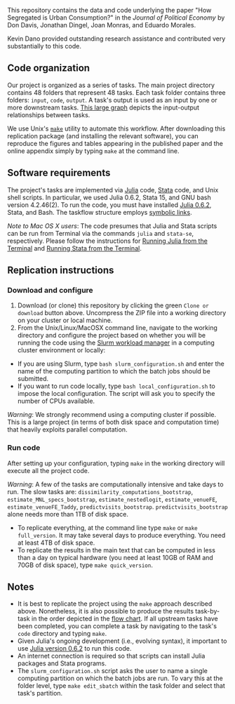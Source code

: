 
This repository contains the data and code underlying the paper "How Segregated is Urban Consumption?" in the _Journal of Political Economy_ by Don Davis, Jonathan Dingel, Joan Monras, and Eduardo Morales.

Kevin Dano provided outstanding research assistance and contributed very substantially to this code.

## Code organization

Our project is organized as a series of tasks.
The main project directory contains 48 folders that represent 48 tasks.
Each task folder contains three folders: `input`, `code`, `output`.
A task's output is used as an input by one or more downstream tasks.
[This large graph](tasks_flow_graph.png) depicts the input-output relationships between tasks.

We use Unix's [`make`](https://edoras.sdsu.edu/doc/make.html) utility to automate this workflow.
After downloading this replication package (and installing the relevant software), you can reproduce the figures and tables appearing in the published paper and the online appendix simply by typing `make` at the command line.

## Software requirements
The project's tasks are implemented via [Julia](http://www.julialang.org) code, [Stata](http://www.stata.com) code, and Unix shell scripts.
In particular, we used Julia 0.6.2, Stata 15, and GNU bash version 4.2.46(2).
To run the code, you must have installed [Julia 0.6.2](https://julialang.org/downloads/), Stata, and Bash.
The taskflow structure employs [symbolic links](https://en.wikipedia.org/wiki/Symbolic_link).

_Note to Mac OS X users_: 
The code presumes that Julia and Stata scripts can be run from Terminal via the commands `julia` and `stata-se`, respectively.
Please follow the instructions for [Running Julia from the Terminal](https://en.wikibooks.org/wiki/Introducing_Julia/Getting_started#Running_directly_from_terminal) and [Running Stata from the Terminal](https://www.stata.com/support/faqs/mac/advanced-topics/#startup).


## Replication instructions

### Download and configure

1. Download (or clone) this repository by clicking the green `Clone or download` button above.
Uncompress the ZIP file into a working directory on your cluster or local machine.
2. From the Unix/Linux/MacOSX command line, navigate to the working directory and configure the project based on whether you will be running the code using the [Slurm workload manager](https://slurm.schedmd.com/) in a computing cluster environment or locally:
* If you are using Slurm, type `bash slurm_configuration.sh` and enter the name of the computing partition to which the batch jobs should be submitted.
* If you want to run code locally, type `bash local_configuration.sh` to impose the local configuration. The script will ask you to specify the number of CPUs available.

_Warning_:  We strongly recommend using a computing cluster if possible.
This is a large project (in terms of both disk space and computation time) that heavily exploits parallel computation.

### Run code

After setting up your configuration, typing `make` in the working directory will execute all the project code.

_Warning_: A few of the tasks are computationally intensive and take days to run.
The slow tasks are:
`dissimilarity_computations_bootstrap`,
`estimate_MNL_specs_bootstrap`,
`estimate_nestedlogit`,
`estimate_venueFE`,
`estimate_venueFE_Taddy`,
`predictvisits_bootstrap`.
`predictvisits_bootstrap` alone needs more than 1TB of disk space.

- To replicate everything, at the command line type `make` or `make full_version`. It may take several days to produce everything. You need at least 4TB of disk space.
- To replicate the results in the main text that can be computed in less than a day on typical hardware (you need at least 10GB of RAM and 70GB of disk space), type `make quick_version`.

## Notes
- It is best to replicate the project using the `make` approach described above.
Nonetheless, it is also possible to produce the results task-by-task in the order depicted in the [flow chart](images/tasks_flow_graph.png).
If all upstream tasks have been completed, you can complete a task by navigating to the task's `code` directory and typing `make`.
- Given Julia's ongoing development (i.e., evolving syntax), it important to use [Julia version 0.6.2](https://julialang.org/downloads/) to run this code.
- An internet connection is required so that scripts can install Julia packages and Stata programs.
- The `slurm_configuration.sh` script asks the user to name a single computing partition on which the batch jobs are run. To vary this at the folder level, type `make edit_sbatch` within the task folder and select that task's partition. 

